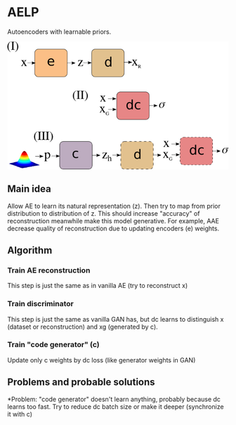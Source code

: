 # AELP

Autoencoders with learnable priors.

![alt text](aelp.png)

## Main idea

Allow AE to learn its natural representation (z). Then try to map from prior distribution to distribution of z. This should increase "accuracy" of reconstruction meanwhile make this model generative. For example, AAE decrease quality of reconstruction due to updating encoders (e) weights.

## Algorithm

### Train AE reconstruction
This step is just the same as in vanilla AE (try to reconstruct x)

### Train discriminator
This step is just the same as vanilla GAN has, but dc learns to distinguish x (dataset or reconstruction) and xg (generated by c).

### Train "code generator" (c)
Update only c weights by dc loss (like generator weights in GAN)

## Problems and probable solutions
*Problem: "code generator" doesn't learn anything, probably because dc learns too fast. Try to reduce dc batch size or make it deeper (synchronize it with c)
